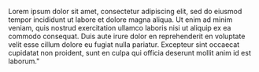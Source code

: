 Lorem ipsum dolor sit amet, consectetur
adipiscing elit, sed do eiusmod tempor incididunt ut
 labore et dolore magna aliqua.
  Ut enim ad minim veniam, quis nostrud exercitation ullamco laboris
  nisi ut aliquip ex ea commodo consequat. Duis aute irure dolor en reprehenderit en voluptate velit esse cillum dolore eu fugiat
   nulla pariatur. Excepteur 
sint occaecat cupidatat non proident, sunt 
en culpa qui officia deserunt mollit anim id est laborum."